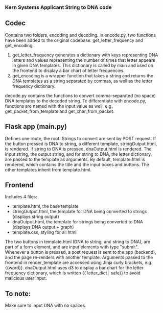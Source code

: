 ### Kern Systems Applicant String to DNA code 

## Codec
Contains two folders, encoding and decoding. 
In encode.py, two functions have been added to the original codebase: get_letter_frequency and get_encoding.

1) get_letter_frequency generates a dictionary with keys representing DNA letters and values representing
the number of times that letter appears in given DNA templates. This dictionary is called by main and 
used on the frontend to display a bar chart of letter frequencies.
2) get_encoding is a wrapper function that takes a string and returns the DNA templates as a string
separated by commas, as well as the letter frequency dictionary.

decode.py contains the functions to convert comma-separated (no space) DNA templates to the decoded string. To differentiate with encode.py, functions are named with the input value as well, e.g. get_packet_from_template and get_char_from_packet.

## Flask app (main.py)
Defines one route, the root. Strings to convert are sent by POST request. If the button pressed is DNA to string, a different template, stringOutput.html, is rendered. If string to DNA is pressed, dnaOutput.html
is rendered. The input string, the output string, and for string to DNA, the letter dictionary, are passed to the template as arguments. By default, template.html is rendered, which contains the title and the input boxes and buttons. The other templates inherit from template.html. 

## Frontend
Includes 4 files:
- template.html, the base template
- stringOutput.html, the template for DNA being converted to strings (displays string output)
- dnaOutput.html, the template for strings being converted to DNA (displays DNA output + graph)
- template.css, styling for all html

The two buttons in template.html (DNA to string, and string to DNA), are part of a form element, and are input elements with type "submit". Whenever a button is pressed, a post request is sent to the app (backend), and the page re-renders with another template. Arguments passed to the frontend in render_template are accessed using Jinja curly brackets, e.g. {{word}}. dnaOutput.html uses d3 to display a bar chart for the letter frequency dictionary, which is written {{ letter_dict | safe}} to avoid malicious user input.

## To note: 
Make sure to input DNA with no spaces.